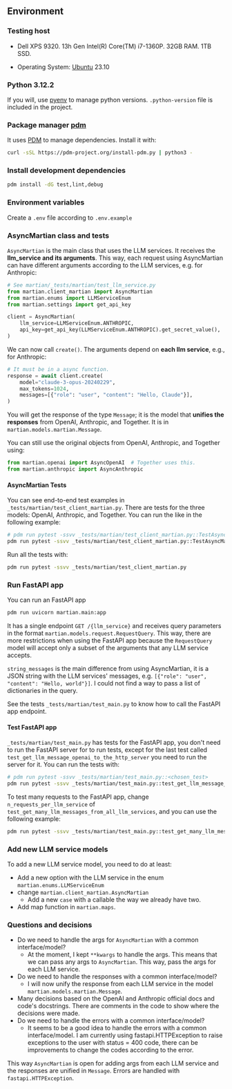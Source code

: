 ## Environment

### Testing host

* Dell XPS 9320. 13h Gen Intel(R) Core(TM) i7-1360P. 32GB RAM. 1TB SSD.

* Operating System: [Ubuntu](https://ubuntu.com) 23.10

### Python 3.12.2
If you will, use [pyenv](https://github.com/pyenv/pyenv) to manage python versions.
`.python-version` file is included in the project. 

### Package manager [pdm](https://pdm-project.org/latest/)
It uses [PDM](https://pdm-project.org/latest/) to manage dependencies. Install it with:
```sh
curl -sSL https://pdm-project.org/install-pdm.py | python3 -
```

### Install development dependencies

```sh
pdm install -dG test,lint,debug
```

### Environment variables

Create a `.env` file according to `.env.example`

### AsyncMartian class and tests

`AsyncMartian` is the main class that uses the LLM services. It receives the
**llm_service and its arguments**. This way, each request using AsyncMartian
can have different arguments according to the LLM services, e.g. for Anthropic:

```python
# See martian/_tests/martian/test_llm_service.py
from martian.client_martian import AsyncMartian
from martian.enums import LLMServiceEnum
from martian.settings import get_api_key

client = AsyncMartian(
	llm_service=LLMServiceEnum.ANTHROPIC,
	api_key=get_api_key(LLMServiceEnum.ANTHROPIC).get_secret_value(),
)
```
We can now call `create()`. The arguments depend on **each llm service**, e.g., for Anthropic:

```python
# It must be in a async function.
response = await client.create(
	model="claude-3-opus-20240229",
	max_tokens=1024,
	messages=[{"role": "user", "content": "Hello, Claude"}],
)
```

You will get the response of the type `Message`; it is the model that **unifies the responses** from OpenAI, Anthropic,
and Together. It is in `martian.models.martian.Message`.

You can still use the original objects from OpenAI, Anthropic, and Together using:
```python
from martian.openai import AsyncOpenAI  # Together uses this.
from martian.anthropic import AsyncAnthropic
```

#### AsyncMartian Tests

You can see end-to-end test examples in `_tests/martian/test_client_martian.py`. There are tests for the 
three models: OpenAI, Anthropic, and Together. You can run the like in the following example:

```bash
# pdm run pytest -ssvv _tests/martian/test_client_martian.py::TestAsyncMartian::<chosen_test>
pdm run pytest -ssvv _tests/martian/test_client_martian.py::TestAsyncMartian::test_create_anthropic
```

Run all the tests with:
```bash
pdm run pytest -ssvv _tests/martian/test_client_martian.py
```

### Run FastAPI app
You can run an FastAPI app

```sh
pdm run uvicorn martian.main:app
```

It has a single endpoint `GET /{llm_service}` and receives query parameters in the format
`martian.models.request.RequestQuery`. This way, there are more restrictions when using the FastAPI app because
the `RequestQuery` model will accept only a subset of the arguments that any LLM service accepts.

`string_messages` is the main difference from using AsyncMartian, it is a JSON string with the LLM services' messages,
e.g. `[{"role": "user", "content": "Hello, world"}]`. I could not find a way to pass a list of dictionaries in the query.

See the tests `_tests/martian/test_main.py` to know how to call the FastAPI app endpoint.

#### Test FastAPI app

`_tests/martian/test_main.py` has tests for the FastAPI app, you don't need to run the FastAPI server
for to run tests, except for the last test called `test_get_llm_message_openai_to_the_http_server` you need
to run the server for it. You can run the tests with:

```bash
# pdm run pytest -ssvv _tests/martian/test_main.py::<chosen_test>
pdm run pytest -ssvv _tests/martian/test_main.py::test_get_llm_message_openai
```

To test many requests to the FastAPI app, change `n_requests_per_llm_service`
of `test_get_many_llm_messages_from_all_llm_services`, and you can use the following example:
```bash
pdm run pytest -ssvv _tests/martian/test_main.py::test_get_many_llm_messages_from_all_llm_services
```

### Add new LLM service models

To add a new LLM service model, you need to do at least:
* Add a new option with the LLM service in the enum `martian.enums.LLMServiceEnum`
* change `martian.client_martian.AsyncMartian`
  * Add a new `case` with a callable the way we already have two.
* Add map function in `martian.maps`.

### Questions and decisions
* Do we need to handle the args for `AsyncMartian` with a common interface/model?
  * At the moment, I kept `**kwargs` to handle the args. This means that we can pass any args to `AsyncMartian`.
    This way, pass the args for each LLM service.
* Do we need to handle the responses with a common interface/model?
  * I will now unify the response from each LLM service in the model `martian.models.martian.Message`.
* Many decisions based on the OpenAI and Anthropic official docs and code's docstrings. There are comments
  in the code to show where the decisions were made.
* Do we need to handle the errors with a common interface/model?
  * It seems to be a good idea to handle the errors with a common interface/model. I am currently using
  fastapi.HTTPException to raise exceptions to the user with status = 400 code,
  there can be improvements to change the codes according to the error.

This way `AsyncMartian` is open for adding args from each LLM service and the responses are unified in `Message`.
Errors are handled with `fastapi.HTTPException`.
